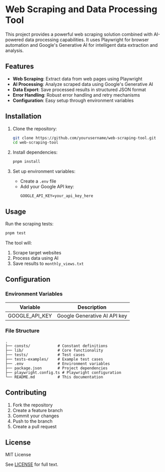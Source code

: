 # Web Scraping and Data Processing Tool

This project provides a powerful web scraping solution combined with AI-powered data processing capabilities. It uses Playwright for browser automation and Google's Generative AI for intelligent data extraction and analysis.

## Features

- **Web Scraping**: Extract data from web pages using Playwright
- **AI Processing**: Analyze scraped data using Google's Generative AI
- **Data Export**: Save processed results in structured JSON format
- **Error Handling**: Robust error handling and retry mechanisms
- **Configuration**: Easy setup through environment variables

## Installation

1. Clone the repository:

   ```bash
   git clone https://github.com/yourusername/web-scraping-tool.git
   cd web-scraping-tool
   ```

2. Install dependencies:

   ```bash
   pnpm install
   ```

3. Set up environment variables:
   - Create a `.env` file
   - Add your Google API key:
     ```
     GOOGLE_API_KEY=your_api_key_here
     ```

## Usage

Run the scraping tests:

```bash
pnpm test
```

The tool will:

1. Scrape target websites
2. Process data using AI
3. Save results to `monthly_views.txt`

## Configuration

### Environment Variables

| Variable       | Description                  |
| -------------- | ---------------------------- |
| GOOGLE_API_KEY | Google Generative AI API key |

### File Structure

```
.
├── consts/            # Constant definitions
├── lib/               # Core functionality
├── tests/             # Test cases
├── tests-examples/    # Example test cases
├── .env               # Environment variables
├── package.json       # Project dependencies
├── playwright.config.ts # Playwright configuration
└── README.md          # This documentation
```

## Contributing

1. Fork the repository
2. Create a feature branch
3. Commit your changes
4. Push to the branch
5. Create a pull request

## License

MIT License

See [LICENSE](LICENSE) for full text.
